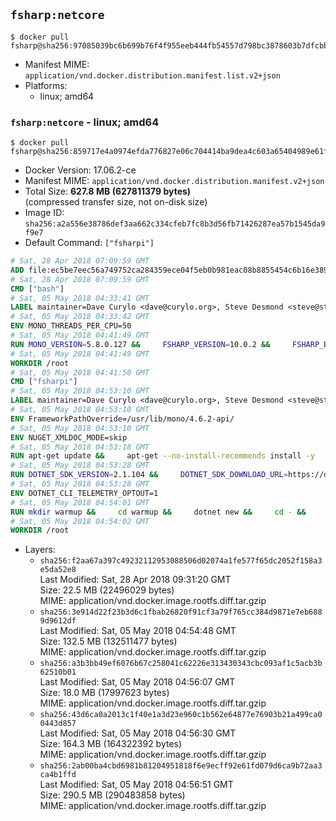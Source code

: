 ## `fsharp:netcore`

```console
$ docker pull fsharp@sha256:97085039bc6b699b76f4f955eeb444fb54557d798bc3878603b7dfcbba9f21bb
```

-	Manifest MIME: `application/vnd.docker.distribution.manifest.list.v2+json`
-	Platforms:
	-	linux; amd64

### `fsharp:netcore` - linux; amd64

```console
$ docker pull fsharp@sha256:859717e4a0974efda776827e06c704414ba9dea4c603a65404989e61f945485b
```

-	Docker Version: 17.06.2-ce
-	Manifest MIME: `application/vnd.docker.distribution.manifest.v2+json`
-	Total Size: **627.8 MB (627811379 bytes)**  
	(compressed transfer size, not on-disk size)
-	Image ID: `sha256:a2a556e38786def3aa662c334cfeb7fc8b3d56fb71426287ea57b1545da9f9e7`
-	Default Command: `["fsharpi"]`

```dockerfile
# Sat, 28 Apr 2018 07:09:59 GMT
ADD file:ec5be7eec56a749752ca284359ece04f5eb0b981eac08b8855454c6b16e3893c in / 
# Sat, 28 Apr 2018 07:09:59 GMT
CMD ["bash"]
# Sat, 05 May 2018 04:33:41 GMT
LABEL maintainer=Dave Curylo <dave@curylo.org>, Steve Desmond <steve@stevedesmond.ca>
# Sat, 05 May 2018 04:33:42 GMT
ENV MONO_THREADS_PER_CPU=50
# Sat, 05 May 2018 04:41:49 GMT
RUN MONO_VERSION=5.8.0.127 &&     FSHARP_VERSION=10.0.2 &&     FSHARP_BASENAME=fsharp-$FSHARP_VERSION &&     FSHARP_ARCHIVE=$FSHARP_VERSION.tar.gz &&     FSHARP_ARCHIVE_URL=https://github.com/fsharp/fsharp/archive/$FSHARP_VERSION.tar.gz &&     export GNUPGHOME="$(mktemp -d)" &&     apt-get update && apt-get --no-install-recommends install -y gnupg dirmngr &&     apt-key adv --keyserver hkp://p80.pool.sks-keyservers.net:80 --recv-keys 3FA7E0328081BFF6A14DA29AA6A19B38D3D831EF &&     echo "deb https://download.mono-project.com/repo/debian stretch/snapshots/$MONO_VERSION main" | tee /etc/apt/sources.list.d/mono-official-stable.list &&     apt-get install -y apt-transport-https &&     apt-get update -y &&     apt-get --no-install-recommends install -y pkg-config make nuget mono-devel msbuild ca-certificates-mono &&     rm -rf /var/lib/apt/lists/* &&     mkdir -p /tmp/src &&     cd /tmp/src &&     printf "namespace a { class b { public static void Main(string[] args) { new System.Net.WebClient().DownloadFile(\"%s\", \"%s\");}}}" $FSHARP_ARCHIVE_URL $FSHARP_ARCHIVE > download-fsharp.cs &&     mcs download-fsharp.cs && mono download-fsharp.exe && rm download-fsharp.exe download-fsharp.cs &&     tar xf $FSHARP_ARCHIVE &&     cd $FSHARP_BASENAME &&     make &&     make install &&     cd ~ &&     rm -rf /tmp/src /tmp/NuGetScratch ~/.nuget ~/.config ~/.local "$GNUPGHOME" &&     apt-get purge -y make gnupg dirmngr &&     apt-get clean
# Sat, 05 May 2018 04:41:49 GMT
WORKDIR /root
# Sat, 05 May 2018 04:41:50 GMT
CMD ["fsharpi"]
# Sat, 05 May 2018 04:53:10 GMT
LABEL maintainer=Dave Curylo <dave@curylo.org>, Steve Desmond <steve@stevedesmond.ca>
# Sat, 05 May 2018 04:53:10 GMT
ENV FrameworkPathOverride=/usr/lib/mono/4.6.2-api/
# Sat, 05 May 2018 04:53:10 GMT
ENV NUGET_XMLDOC_MODE=skip
# Sat, 05 May 2018 04:53:18 GMT
RUN apt-get update &&     apt-get --no-install-recommends install -y     curl     libunwind8     gettext     apt-transport-https     libc6     libcurl3     libgcc1     libgssapi-krb5-2     libicu57     liblttng-ust0     libssl1.0.2     libstdc++6     libunwind8     libuuid1     zlib1g &&     rm -rf /var/lib/apt/lists/*
# Sat, 05 May 2018 04:53:28 GMT
RUN DOTNET_SDK_VERSION=2.1.104 &&     DOTNET_SDK_DOWNLOAD_URL=https://dotnetcli.blob.core.windows.net/dotnet/Sdk/$DOTNET_SDK_VERSION/dotnet-sdk-$DOTNET_SDK_VERSION-linux-x64.tar.gz &&     DOTNET_SDK_DOWNLOAD_SHA=813334694667f8c1389d88cd3128a7749f4f65b13a0a8e2cb47380823849b8fe7f4816ab66c2d77e589fac9cb5748390b262beae9673aef86cad5a3d8f24986e &&     curl -SL $DOTNET_SDK_DOWNLOAD_URL --output dotnet.tar.gz &&     echo "$DOTNET_SDK_DOWNLOAD_SHA dotnet.tar.gz" | sha512sum -c - &&     mkdir -p /usr/share/dotnet &&     tar -zxf dotnet.tar.gz -C /usr/share/dotnet &&     rm dotnet.tar.gz &&     ln -s /usr/share/dotnet/dotnet /usr/bin/dotnet
# Sat, 05 May 2018 04:53:28 GMT
ENV DOTNET_CLI_TELEMETRY_OPTOUT=1
# Sat, 05 May 2018 04:54:01 GMT
RUN mkdir warmup &&     cd warmup &&     dotnet new &&     cd - &&     rm -rf warmup /tmp/NuGetScratch
# Sat, 05 May 2018 04:54:02 GMT
WORKDIR /root
```

-	Layers:
	-	`sha256:f2aa67a397c49232112953088506d02074a1fe577f65dc2052f158a3e5da52e8`  
		Last Modified: Sat, 28 Apr 2018 09:31:20 GMT  
		Size: 22.5 MB (22496029 bytes)  
		MIME: application/vnd.docker.image.rootfs.diff.tar.gzip
	-	`sha256:3e914d22f23b3d6c1fbab26820f91cf3a79f765cc384d9871e7eb6889d9612df`  
		Last Modified: Sat, 05 May 2018 04:54:48 GMT  
		Size: 132.5 MB (132511477 bytes)  
		MIME: application/vnd.docker.image.rootfs.diff.tar.gzip
	-	`sha256:a3b3bb49ef6076b67c258041c62226e313430343cbc093af1c5acb3b62510b01`  
		Last Modified: Sat, 05 May 2018 04:56:07 GMT  
		Size: 18.0 MB (17997623 bytes)  
		MIME: application/vnd.docker.image.rootfs.diff.tar.gzip
	-	`sha256:43d6ca0a2013c1f40e1a3d23e960c1b562e64877e76903b21a499ca00443d857`  
		Last Modified: Sat, 05 May 2018 04:56:30 GMT  
		Size: 164.3 MB (164322392 bytes)  
		MIME: application/vnd.docker.image.rootfs.diff.tar.gzip
	-	`sha256:2ab00ba4cbd6981b81204951818f6e9ecff92e61fd079d6ca9b72aa3ca4b1ffd`  
		Last Modified: Sat, 05 May 2018 04:56:51 GMT  
		Size: 290.5 MB (290483858 bytes)  
		MIME: application/vnd.docker.image.rootfs.diff.tar.gzip
